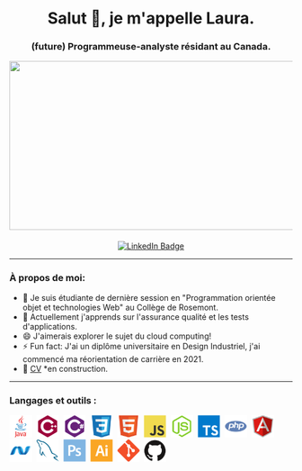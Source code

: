 <h1 align="center">Salut 👋, je m'appelle Laura.</h1>
<h3 align="center">(future) Programmeuse-analyste résidant au Canada.</h3>
<div align="center">
  <img src="https://media.giphy.com/media/L1R1tvI9svkIWwpVYr/giphy.gif" width="600" height="300"/>
  <br><br>
  <a align="center" href="https://www.linkedin.com/in/lballesterosv/">
    <img src="https://img.shields.io/badge/lballesterosv-blue?style=for-the-badge&logo=linkedin&logoColor=white" alt="LinkedIn Badge"/>
  </a> 
</div>
  
---

### À propos de moi: 

- 👩 Je suis étudiante de dernière session en "Programmation orientée objet et technologies Web" au Collège de Rosemont.
- 🌱 Actuellement j'apprends sur l'assurance qualité et les tests d'applications.
- 😄 J'aimerais explorer le sujet du cloud computing!
- ⚡ Fun fact: J'ai un diplôme universitaire en Design Industriel, j'ai commencé ma réorientation de carrière en 2021.
- 📝 [CV](https://mywebsite/Resume.pdf) *en construction.
---

### Langages et outils :

<div>
  <img src="https://github.com/devicons/devicon/blob/master/icons/java/java-original-wordmark.svg" title="Java" alt="Java" width="40" height="40"/>&nbsp;
  <img src="https://github.com/devicons/devicon/blob/master/icons/cplusplus/cplusplus-plain.svg" width="40" height="40"/>&nbsp;   
  <img src="https://github.com/devicons/devicon/blob/master/icons/csharp/csharp-plain.svg" width="40" height="40"/>&nbsp;  
  <img src="https://github.com/devicons/devicon/blob/master/icons/css3/css3-original.svg"  title="CSS3" alt="CSS" width="40" height="40"/>&nbsp;
  <img src="https://github.com/devicons/devicon/blob/master/icons/html5/html5-original.svg" title="HTML5" alt="HTML" width="40" height="40"/>&nbsp;
  <img src="https://github.com/devicons/devicon/blob/master/icons/javascript/javascript-original.svg" title="JavaScript" alt="JavaScript" width="40"height="40"/>&nbsp;
  <img src="https://github.com/devicons/devicon/blob/master/icons/nodejs/nodejs-original.svg" width="40" height="40"/>&nbsp;
  <img src="https://github.com/devicons/devicon/blob/master/icons/typescript/typescript-original.svg" width="40" height="40"/>&nbsp;   
  <img src="https://github.com/devicons/devicon/blob/master/icons/php/php-plain.svg" width="40" height="40"/>&nbsp;
  <img src="https://github.com/devicons/devicon/blob/master/icons/angularjs/angularjs-original.svg" width="40" height="40"/>&nbsp;  
  <img src="https://github.com/devicons/devicon/blob/master/icons/dot-net/dot-net-original.svg" width="40" height="40"/>&nbsp;    
  <img src="https://github.com/devicons/devicon/blob/master/icons/mysql/mysql-original.svg" width="40" height="40"/>&nbsp;   
  <img src="https://github.com/devicons/devicon/blob/master/icons/photoshop/photoshop-plain.svg" width="40" height="40"/>&nbsp; 
  <img src="https://github.com/devicons/devicon/blob/master/icons/illustrator/illustrator-plain.svg" width="40" height="40"/>&nbsp; 
  <img src="https://github.com/devicons/devicon/blob/master/icons/git/git-original.svg" width="40" height="40"/>&nbsp; 
  <img src="https://github.com/devicons/devicon/blob/master/icons/github/github-original.svg" width="40" height="40"/>&nbsp; 
</div>
